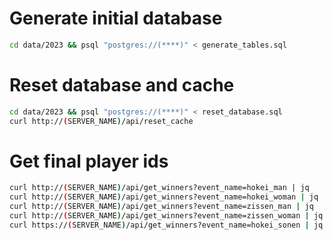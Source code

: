 # Generate initial database

```bash
cd data/2023 && psql "postgres://(****)" < generate_tables.sql
```

# Reset database and cache

```bash
cd data/2023 && psql "postgres://(****)" < reset_database.sql
curl http://(SERVER_NAME)/api/reset_cache
```

# Get final player ids

```bash
curl http://(SERVER_NAME)/api/get_winners?event_name=hokei_man | jq
curl http://(SERVER_NAME)/api/get_winners?event_name=hokei_woman | jq
curl http://(SERVER_NAME)/api/get_winners?event_name=zissen_man | jq
curl http://(SERVER_NAME)/api/get_winners?event_name=zissen_woman | jq
curl https://(SERVER_NAME)/api/get_winners?event_name=hokei_sonen | jq
```
